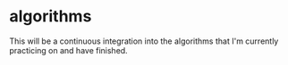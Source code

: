 # algorithms
This will be a continuous integration into the algorithms that I'm currently practicing on and have finished.
